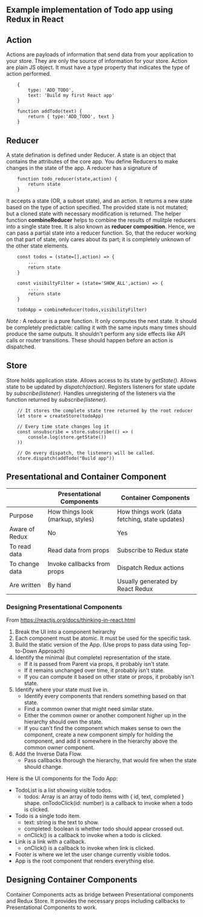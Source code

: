 ## Example implementation of Todo app using Redux in React

## Action
Actions are payloads of information that send data from your application to your store.
They are only the source of information for your store.
Action are plain JS object. 
It must have a type property that indicates the type of action performed.
```
    {
        type: 'ADD_TODO',
        text: 'Build my first React app'
    }

    function addTodo(text) {
        return { type:'ADD_TODO', text }
    }
```


## Reducer
A state defination is defined under Reducer.
A state is an object that contains the attributes of the core app.
You define Reducers to make changes in the state of the app.
A reducer has a signature of
```
    function todo_reducer(state,action) {
        return state
    }
```
It accepts a state (OR, a subset state), and an action.
It returns a new state based on the type of action specified.
The provided state is not mutated; but a cloned state with necessary modification is returned.
The helper function __combineReducer__ helps to combine the results of mulitple reducers into a single state tree. It is also known as __reducer composition__.
Hence, we can pass a partial state into a reducer function.
So, that the reducer working on that part of state, only cares about its part; it is completely unknown of the other state elements.
```
    const todos = (state=[],action) => {
        ...
        return state
    }

    const visibiltyFilter = (state='SHOW_ALL',action) => {
        ....
        return state
    }

    todoApp = combineReducer(todos,visibilityFilter)
```
_Note :_ A reducer is a pure function. It only computes the next state. It should be completely predictable: calling it with the same inputs many times should produce the same outputs. It shouldn't perform any side effects like API calls or router transitions. These should happen before an action is dispatched.


## Store

Store holds application state. 
Allows access to its state by _getState()_.
Allows state to be updated by _dispatch(action)_.
Registers listeners for state update by _subscribe(listener)_.
Handles unregistering of the listeners via the function returned by _subscribe(listener)_.

```
    // It stores the complete state tree returned by the root reducer
    let store = createStore(todoApp)
    
    // Every time state changes log it
    const unsubscribe = store.subscribe(() => (
        console.log(store.getState())
    ))

    // On every dispatch, the listeners will be called.
    store.dispatch(addTodo("Build app"))
```


## Presentational and Container Component

|                | Presentational Components        | Container Components                          |
|----------------|----------------------------------|-----------------------------------------------|
| Purpose 	     | How things look (markup, styles) | How things work (data fetching, state updates)|
| Aware of Redux | No                               | Yes                                           |
| To read data 	 | Read data from props 	        | Subscribe to Redux state                      | 
| To change data | Invoke callbacks from props      | Dispatch Redux actions                        |
| Are written 	 | By hand 	                        | Usually generated by React Redux              |


### Designing Presentational Components
From https://reactjs.org/docs/thinking-in-react.html

1.  Break the UI into a component heirarchy 
2.  Each component must be atomic. It must be used for the specific task.
3.  Build the static version of the App. (Use props to pass data using Top-to-Down Approach)
4.  Identify the minimal (but complete) representation of the state.
    -   If it is passed from Parent via props, it probably isn't state.
    -   If it remains unchanged over time, it probably isn't state.
    -   If you can compute it based on other state or props, it probably isn't state.
5.  Identify where your state must live in.
    -   Identify every components that renders something based on that state.
    -   Find a common owner that might need similar state.
    -   Either the common owner or another component higher up in the hierarchy should own the state.
    -   If you can't find the component which makes sense to own the component,
        create a new component simply for holding the component,
        and add it somewhere in the hierarchy above the common owner component.
6.  Add the Inverse Data Flow.
    -   Pass callbacks thorough the hierarchy, that would fire when the state should change.


Here is the UI components for the Todo App:
-   TodoList is a list showing visible todos.
    -   todos: Array is an array of todo items with { id, text, completed } shape.
        onTodoClick(id: number) is a callback to invoke when a todo is clicked.
-   Todo is a single todo item.
    -   text: string is the text to show.
    -   completed: boolean is whether todo should appear crossed out.
    -   onClick() is a callback to invoke when a todo is clicked.
-   Link is a link with a callback.
    -   onClick() is a callback to invoke when link is clicked.
-   Footer is where we let the user change currently visible todos.
-   App is the root component that renders everything else.

## Designing Container Components
Container Components acts as bridge between Presentational components and Redux Store.
It provides the necessary props including callbacks to Presentational Components to work.



